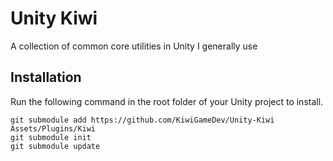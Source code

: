 # Unity Kiwi
A collection of common core utilities in Unity I generally use

## Installation
Run the following command in the root folder of your Unity project to install.
```
git submodule add https://github.com/KiwiGameDev/Unity-Kiwi Assets/Plugins/Kiwi
git submodule init
git submodule update
```